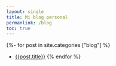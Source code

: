 ```yaml
---
layout: single
title: Mi blog personal
permanlink: /blog
toc: true
---
```


{%- for post in site.categories ["blog"] %}
* [{{post.title}}]({{post.url}})
{% endfor %}